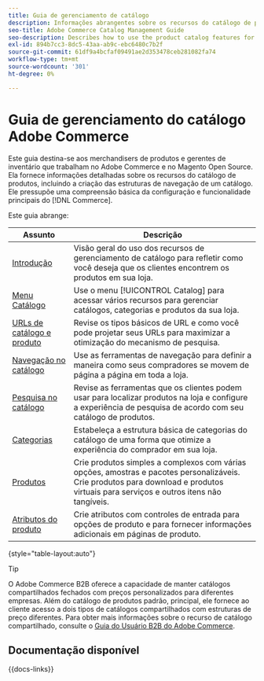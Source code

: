 ```yaml
---
title: Guia de gerenciamento de catálogo
description: Informações abrangentes sobre os recursos do catálogo de produtos para administradores de Adobe Commerce e Magento Open Source e merchandisers de comércio eletrônico.
seo-title: Adobe Commerce Catalog Management Guide
seo-description: Describes how to use the product catalog features for Adobe Commerce and Magento Open Source.
exl-id: 894b7cc3-8dc5-43aa-ab9c-ebc6480c7b2f
source-git-commit: 61df9a4bcfaf09491ae2d353478ceb281082fa74
workflow-type: tm+mt
source-wordcount: '301'
ht-degree: 0%

---
```


# Guia de gerenciamento do catálogo Adobe Commerce

Este guia destina-se aos merchandisers de produtos e gerentes de inventário que trabalham no Adobe Commerce e no Magento Open Source. Ela fornece informações detalhadas sobre os recursos do catálogo de produtos, incluindo a criação das estruturas de navegação de um catálogo. Ele pressupõe uma compreensão básica da configuração e funcionalidade principais do [!DNL Commerce].

Este guia abrange:

| Assunto | Descrição |
| ------- | ----------- |
| [Introdução](introduction.md) | Visão geral do uso dos recursos de gerenciamento de catálogo para refletir como você deseja que os clientes encontrem os produtos em sua loja. |
| [Menu Catálogo](catalog-menu.md) | Use o menu [!UICONTROL Catalog] para acessar vários recursos para gerenciar catálogos, categorias e produtos da sua loja. |
| [URLs de catálogo e produto](catalog-urls.md) | Revise os tipos básicos de URL e como você pode projetar seus URLs para maximizar a otimização do mecanismo de pesquisa. |
| [Navegação no catálogo](navigation.md) | Use as ferramentas de navegação para definir a maneira como seus compradores se movem de página a página em toda a loja. |
| [Pesquisa no catálogo](search.md) | Revise as ferramentas que os clientes podem usar para localizar produtos na loja e configure a experiência de pesquisa de acordo com seu catálogo de produtos. |
| [Categorias](categories.md) | Estabeleça a estrutura básica de categorias do catálogo de uma forma que otimize a experiência do comprador em sua loja. |
| [Produtos](products-list.md) | Crie produtos simples a complexos com várias opções, amostras e pacotes personalizáveis. Crie produtos para download e produtos virtuais para serviços e outros itens não tangíveis. |
| [Atributos do produto](product-attributes.md) | Crie atributos com controles de entrada para opções de produto e para fornecer informações adicionais em páginas de produto. |

{style="table-layout:auto"}

>[!TIP]
>
>O Adobe Commerce B2B oferece a capacidade de manter catálogos compartilhados fechados com preços personalizados para diferentes empresas. Além do catálogo de produtos padrão, principal, ele fornece ao cliente acesso a dois tipos de catálogos compartilhados com estruturas de preço diferentes. Para obter mais informações sobre o recurso de catálogo compartilhado, consulte o [Guia do Usuário B2B do Adobe Commerce](../b2b/catalog-shared.md).

## Documentação disponível

{{docs-links}}
